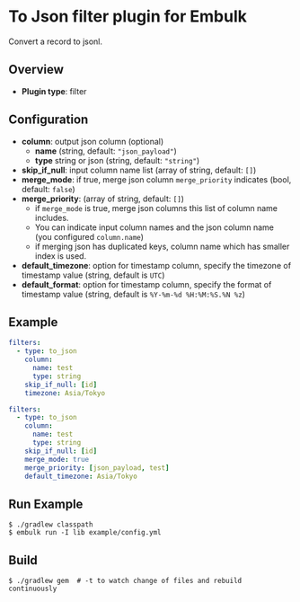 # To Json filter plugin for Embulk

Convert a record to jsonl.

## Overview

* **Plugin type**: filter

## Configuration

- **column**: output json column (optional)
  - **name** (string, default: `"json_payload"`)
  - **type** string or json (string, default: `"string"`)
- **skip_if_null**: input column name list (array of string, default: `[]`)
- **merge_mode**: if true, merge json column `merge_priority` indicates (bool, default: `false`)
- **merge_priority**: (array of string, default: `[]`)
  - if `merge_mode` is true, merge json columns this list of column name includes.
  - You can indicate input column names and the json column name (you configured `column.name`)
  - if merging json has duplicated keys, column name which has smaller index is used.
- **default_timezone**: option for timestamp column, specify the timezone of timestamp value (string, default is `UTC`)
- **default_format**: option for timestamp column, specify the format of timestamp value (string, default is `%Y-%m-%d %H:%M:%S.%N %z`)

## Example

```yaml
filters:
  - type: to_json
    column:
      name: test
      type: string
    skip_if_null: [id]
    timezone: Asia/Tokyo
```

```yaml
filters:
  - type: to_json
    column:
      name: test
      type: string
    skip_if_null: [id]
    merge_mode: true
    merge_priority: [json_payload, test]
    default_timezone: Asia/Tokyo
```

## Run Example

```
$ ./gradlew classpath
$ embulk run -I lib example/config.yml
```

## Build

```
$ ./gradlew gem  # -t to watch change of files and rebuild continuously
```
